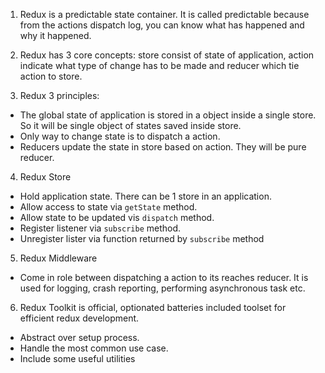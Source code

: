 1. Redux is a predictable state container. It is called predictable because from the actions dispatch log, you can know what has happened and why it happened.

2. Redux has 3 core concepts: store consist of state of application, action indicate what type of change has to be made and reducer which tie action to store.

3. Redux 3 principles:

- The global state of application is stored in a object inside a single store. So it will be single object of states saved inside store.
- Only way to change state is to dispatch a action.
- Reducers update the state in store based on action. They will be pure reducer.

4. Redux Store

- Hold application state. There can be 1 store in an application.
- Allow access to state via `getState` method.
- Allow state to be updated vis `dispatch` method.
- Register listener via `subscribe` method.
- Unregister lister via function returned by `subscribe` method

5. Redux Middleware

- Come in role between dispatching a action to its reaches reducer. It is used for logging, crash reporting, performing asynchronous task etc.

6. Redux Toolkit is official, optionated batteries included toolset for efficient redux development.

- Abstract over setup process.
- Handle the most common use case.
- Include some useful utilities
